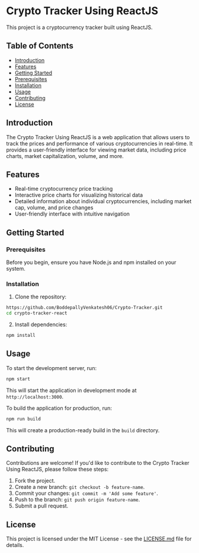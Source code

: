 # Crypto Tracker Using ReactJS

This project is a cryptocurrency tracker built using ReactJS.

## Table of Contents

- [Introduction](#introduction)
- [Features](#features)
- [Getting Started](#getting-started)
- [Prerequisites](#prerequisites)
- [Installation](#installation)
- [Usage](#usage)
- [Contributing](#contributing)
- [License](#license)

## Introduction

The Crypto Tracker Using ReactJS is a web application that allows users to track the prices and performance of various cryptocurrencies in real-time. It provides a user-friendly interface for viewing market data, including price charts, market capitalization, volume, and more.

## Features

- Real-time cryptocurrency price tracking
- Interactive price charts for visualizing historical data
- Detailed information about individual cryptocurrencies, including market cap, volume, and price changes
- User-friendly interface with intuitive navigation

## Getting Started

### Prerequisites

Before you begin, ensure you have Node.js and npm installed on your system.

### Installation

1. Clone the repository:

```bash
https://github.com/BoddepallyVenkatesh06/Crypto-Tracker.git
cd crypto-tracker-react
```

2. Install dependencies:

```bash
npm install
```

## Usage

To start the development server, run:

```bash
npm start
```

This will start the application in development mode at `http://localhost:3000`.

To build the application for production, run:

```bash
npm run build
```

This will create a production-ready build in the `build` directory.

## Contributing

Contributions are welcome! If you'd like to contribute to the Crypto Tracker Using ReactJS, please follow these steps:

1. Fork the project.
2. Create a new branch: `git checkout -b feature-name`.
3. Commit your changes: `git commit -m 'Add some feature'`.
4. Push to the branch: `git push origin feature-name`.
5. Submit a pull request.

## License

This project is licensed under the MIT License - see the [LICENSE.md](LICENSE.md) file for details.
